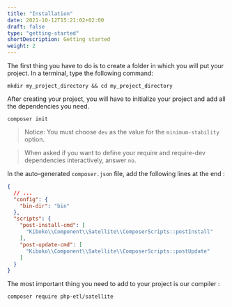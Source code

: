 ```yaml
---
title: "Installation"
date: 2021-10-12T15:21:02+02:00
draft: false
type: "getting-started"
shortDescription: Getting started
weight: 2
---
```


The first thing you have to do is to create a folder in which you will put your project.
In a terminal, type the following command:

```shell
mkdir my_project_directory && cd my_project_directory
```

After creating your project, you will have to initialize your project and add all the dependencies you need.

```shell
composer init
```

> Notice: You must choose `dev` as the value for the `minimum-stability` option.

> When asked if you want to define your require and require-dev dependencies interactively, answer `no`.

In the auto-generated `composer.json` file, add the following lines at the end :

```json
{
  // ...
  "config": {
    "bin-dir": "bin"
  },
  "scripts": {
    "post-install-cmd": [
      "Kiboko\\Component\\Satellite\\ComposerScripts::postInstall"
    ],
    "post-update-cmd": [
      "Kiboko\\Component\\Satellite\\ComposerScripts::postUpdate"
    ]
  }
}
```

The most important thing you need to add to your project is our compiler :

```shell
composer require php-etl/satellite
```
